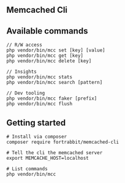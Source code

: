 ## Memcached Cli 

## Available commands

```
// R/W access
php vendor/bin/mcc set [key] [value]
php vendor/bin/mcc get [key]
php vendor/bin/mcc delete [key]

// Insights
php vendor/bin/mcc stats
php vendor/bin/mcc search [pattern]

// Dev tooling
php vendor/bin/mcc faker [prefix]
php vendor/bin/mcc flush 
```

## Getting started


```
# Install via composer
composer require fortrabbit/memcached-cli
```

```
# Tell the cli the memcached server 
export MEMCACHE_HOST=localhost

# List commands
php vendor/bin/mcc
```
